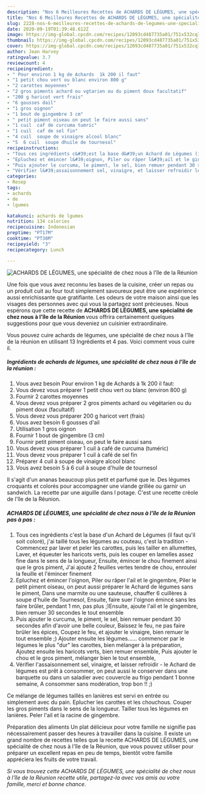 ```yaml
---
description: "Nos 6 Meilleures Recettes de ACHARDS DE LÉGUMES, une spécialité de chez nous à l&amp;#39;île de la Réunion"
title: "Nos 6 Meilleures Recettes de ACHARDS DE LÉGUMES, une spécialité de chez nous à l&amp;#39;île de la Réunion"
slug: 2228-nos-6-meilleures-recettes-de-achards-de-legumes-une-specialite-de-chez-nous-a-l-and-39-ile-de-la-reunion
date: 2020-09-19T01:39:48.612Z
image: https://img-global.cpcdn.com/recipes/12093cd487735a01/751x532cq70/achards-de-legumes-une-specialite-de-chez-nous-a-lile-de-la-reunion-photo-principale-de-la-recette.jpg
thumbnail: https://img-global.cpcdn.com/recipes/12093cd487735a01/751x532cq70/achards-de-legumes-une-specialite-de-chez-nous-a-lile-de-la-reunion-photo-principale-de-la-recette.jpg
cover: https://img-global.cpcdn.com/recipes/12093cd487735a01/751x532cq70/achards-de-legumes-une-specialite-de-chez-nous-a-lile-de-la-reunion-photo-principale-de-la-recette.jpg
author: Jean Harvey
ratingvalue: 3.7
reviewcount: 4
recipeingredient:
- " Pour environ 1 kg de Achards  1k 200 il faut"
- "1 petit chou vert ou blanc environ 800 g"
- "2 carottes moyennes"
- "2 gros piments achard ou vgtarien ou du piment doux facultatif"
- "200 g haricot vert frais"
- "6 gousses dail"
- "1 gros oignon"
- "1 bout de gingembre 3 cm"
- " petit piment oiseau on peut le faire aussi sans"
- "1 cuil  caf de curcuma tumric"
- "1 cuil  caf de sel fin"
- "4 cuil  soupe de vinaigre alcool blanc"
- "5  6 cuil  soupe dhuile de tournesol"
recipeinstructions:
- "Tous ces ingrédients c&#39;est la base d&#39;un Achard de Légumes (il faut qu&#39;il soit coloré), j&#39;ai taillé tous les légumes au couteau, c&#39;est la tradition  Commencez par laver et peler les carottes, puis les tailler en allumettes, Laver, et équeuter les haricots verts, puis les couper en lamelles assez fine dans le sens de la longueur, Ensuite, émincer le chou finement ainsi que le gros piment, J&#39;ai ajouté 2 feuilles vertes tendre de chou, enrouler la feuille et l&#39;émincer finement"
- "Epluchez et émincer l&#39;oignon, Piler ou râper l&#39;ail et le gingembre, Piler le petit piment oiseau, on peut aussi préparer le Achard de légumes sans le piment, Dans une marmite ou une sauteuse, chauffer 6 cuillères à soupe d&#39;huile de Tournesol, Ensuite, faire suer l&#39;oignon émincé sans les faire brûler, pendant 1 mn, pas plus ;)Ensuite, ajoute l&#39;ail et le gingembre, bien remuer 30 secondes le tout ensemble"
- "Puis ajouter le curcuma, le piment, le sel, bien remuer pendant 30 secondes afin d&#39;avoir une belle couleur, Baissez le feu, ne pas faire brûler les épices, Coupez le feu, et ajouter le vinaigre, bien remuer le tout ensemble ;) Ajouter ensuite les légumes...... commencer par le légumes le plus &#34;dur&#34; les carottes, bien mélanger à la préparation, Ajoutez ensuite les haricots verts, bien remuer ensemble, Puis ajouter le chou et le gros piment, mélanger bien le tout ensemble,"
- "Vérifier l&#39;assaisonnement sel, vinaigre, et laisser refroidir le Achard de légumes est prêt à consommer, on peut aussi le conserver dans une barquette ou dans un saladier avec couvercle au frigo pendant 1 bonne semaine, A consommer sans modération, trop bon !! ;)"
categories:
- Resep
tags:
- achards
- de
- lgumes

katakunci: achards de lgumes 
nutrition: 134 calories
recipecuisine: Indonesian
preptime: "PT17M"
cooktime: "PT38M"
recipeyield: "3"
recipecategory: Lunch

---
```



![ACHARDS DE LÉGUMES, une spécialité de chez nous à l&#39;île de la Réunion](https://img-global.cpcdn.com/recipes/12093cd487735a01/751x532cq70/achards-de-legumes-une-specialite-de-chez-nous-a-lile-de-la-reunion-photo-principale-de-la-recette.jpg)

Une fois que vous avez reconnu les bases de la cuisine, créer un repas ou un produit cuit au four tout simplement savoureux peut être une expérience aussi enrichissante que gratifiante. Les odeurs de votre maison ainsi que les visages des personnes avec qui vous la partagez sont précieuses. Nous espérons que cette recette de <strong> ACHARDS DE LÉGUMES, une spécialité de chez nous à l&#39;île de la Réunion </strong> vous offrira certainement quelques suggestions pour que vous deveniez un cuisinier extraordinaire.

<!--inarticleads1-->

Vous pouvez cuire achards de légumes, une spécialité de chez nous à l&#39;île de la réunion en utilisant 13 Ingrédients et 4 pas. Voici comment vous cuire il.

##### Ingrédients de achards de légumes, une spécialité de chez nous à l&#39;île de la réunion :

1. Vous avez besoin  Pour environ 1 kg de Achards à 1k 200 il faut:
1. Vous devez vous préparer 1 petit chou vert ou blanc (environ 800 g)
1. Fournir 2 carottes moyennes
1. Vous devez vous préparer 2 gros piments achard ou végétarien ou du piment doux (facultatif)
1. Vous devez vous préparer 200 g haricot vert (frais)
1. Vous avez besoin 6 gousses d&#39;ail
1. Utilisation 1 gros oignon
1. Fournir 1 bout de gingembre (3 cm)
1. Fournir  petit piment oiseau, on peut le faire aussi sans
1. Vous devez vous préparer 1 cuil à café de curcuma (tuméric)
1. Vous devez vous préparer 1 cuil à café de sel fin
1. Préparer 4 cuil à soupe de vinaigre alcool blanc
1. Vous avez besoin 5 à 6 cuil à soupe d&#39;huile de tournesol


Il s&#39;agit d&#39;un ananas beaucoup plus petit et parfumé que le. Des légumes croquants et colorés pour accompagner une viande grillée ou garnir un sandwich. La recette par une aiguille dans l potage. C&#39;est une recette créole de l&#39;île de la Réunion. 

<!--inarticleads2-->

##### ACHARDS DE LÉGUMES, une spécialité de chez nous à l&#39;île de la Réunion pas à pas :

1. Tous ces ingrédients c&#39;est la base d&#39;un Achard de Légumes (il faut qu&#39;il soit coloré), j&#39;ai taillé tous les légumes au couteau, c&#39;est la tradition  - Commencez par laver et peler les carottes, puis les tailler en allumettes, Laver, et équeuter les haricots verts, puis les couper en lamelles assez fine dans le sens de la longueur, Ensuite, émincer le chou finement ainsi que le gros piment, J&#39;ai ajouté 2 feuilles vertes tendre de chou, enrouler la feuille et l&#39;émincer finement
1. Epluchez et émincer l&#39;oignon, Piler ou râper l&#39;ail et le gingembre, Piler le petit piment oiseau, on peut aussi préparer le Achard de légumes sans le piment, Dans une marmite ou une sauteuse, chauffer 6 cuillères à soupe d&#39;huile de Tournesol, Ensuite, faire suer l&#39;oignon émincé sans les faire brûler, pendant 1 mn, pas plus ;)Ensuite, ajoute l&#39;ail et le gingembre, bien remuer 30 secondes le tout ensemble
1. Puis ajouter le curcuma, le piment, le sel, bien remuer pendant 30 secondes afin d&#39;avoir une belle couleur, Baissez le feu, ne pas faire brûler les épices, Coupez le feu, et ajouter le vinaigre, bien remuer le tout ensemble ;) Ajouter ensuite les légumes...... commencer par le légumes le plus &#34;dur&#34; les carottes, bien mélanger à la préparation, Ajoutez ensuite les haricots verts, bien remuer ensemble, Puis ajouter le chou et le gros piment, mélanger bien le tout ensemble,
1. Vérifier l&#39;assaisonnement sel, vinaigre, et laisser refroidir - le Achard de légumes est prêt à consommer, on peut aussi le conserver dans une barquette ou dans un saladier avec couvercle au frigo pendant 1 bonne semaine, A consommer sans modération, trop bon !! ;)


Ce mélange de légumes taillés en lanières est servi en entrée ou simplement avec du pain. Eplucher les carottes et les chouchous. Couper les gros piments dans le sens de la longueur. Tailler tous les légumes en lanières. Peler l&#39;ail et la racine de gingembre. 

<!--inarticleads1-->

<p>
Préparation des aliments Un plat délicieux pour votre famille ne signifie pas nécessairement passer des heures à travailler dans la cuisine. Il existe un grand nombre de recettes telles que la recette ACHARDS DE LÉGUMES, une spécialité de chez nous à l&#39;île de la Réunion, que vous pouvez utiliser pour préparer un excellent repas en peu de temps, bientôt votre famille appréciera les fruits de votre travail.
</p>

<p>
<i>Si vous trouvez cette ACHARDS DE LÉGUMES, une spécialité de chez nous à l&#39;île de la Réunion recette utile, partagez-la avec vos amis ou votre famille, merci et bonne chance.</i>
</p>
